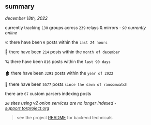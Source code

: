 
## summary
_december 18th, 2022_

currently tracking `130` groups across `239` relays & mirrors - _`90` currently online_

⏲ there have been `6` posts within the `last 24 hours`

🦈 there have been `214` posts within the `month of december`

🪐 there have been `816` posts within the `last 90 days`

🏚 there have been `3291` posts within the `year of 2022`

🦕 there have been `5577` posts `since the dawn of ransomwatch`

there are `67` custom parsers indexing posts

_`20` sites using v2 onion services are no longer indexed - [support.torproject.org](https://support.torproject.org/onionservices/v2-deprecation/)_

> see the project [README](https://github.com/joshhighet/ransomwatch#ransomwatch--) for backend technicals

